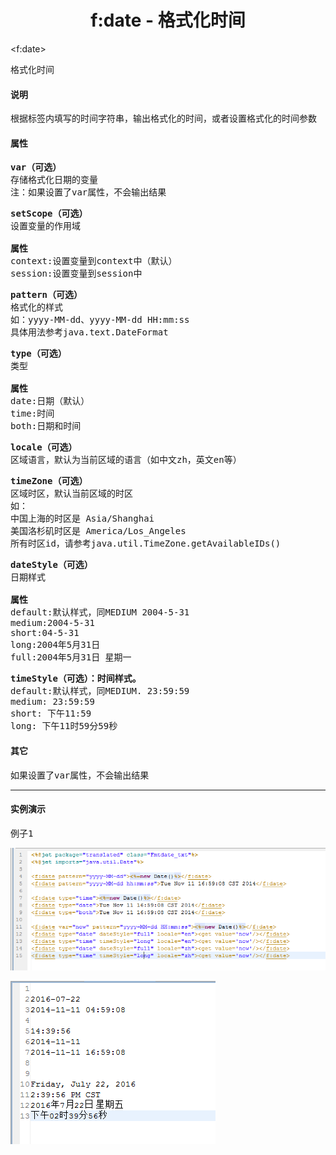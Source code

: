 # <div align="center">f:date - 格式化时间</div> #

&lt;f:date&gt;
<pre>
格式化时间
</pre>

#### 说明 ####

<pre>
根据标签内填写的时间字符串，输出格式化的时间，或者设置格式化的时间参数
</pre>

#### 属性 ####

<pre>
<b>var（可选）</b>
存储格式化日期的变量
注：如果设置了var属性，不会输出结果
</pre>

<pre>
<b>setScope（可选）</b>
设置变量的作用域

<b>属性</b>
context:设置变量到context中（默认）
session:设置变量到session中
</pre>

<pre>
<b>pattern（可选）</b>
格式化的样式
如：yyyy-MM-dd、yyyy-MM-dd HH:mm:ss
具体用法参考java.text.DateFormat
</pre>

<pre>
<b>type（可选）</b>
类型

<b>属性</b>
date:日期（默认）
time:时间
both:日期和时间
</pre>

<pre>
<b>locale（可选）</b>
区域语言，默认为当前区域的语言（如中文zh，英文en等）
</pre>

<pre>
<b>timeZone（可选）</b>
区域时区，默认当前区域的时区
如：
中国上海的时区是 Asia/Shanghai
美国洛杉矶时区是 America/Los_Angeles
所有时区id，请参考java.util.TimeZone.getAvailableIDs()
</pre>

<pre>
<b>dateStyle（可选）</b>
日期样式

<b>属性</b>
default:默认样式，同MEDIUM 2004-5-31
medium:2004-5-31
short:04-5-31
long:2004年5月31日
full:2004年5月31日 星期一
</pre>

<pre>
<b>timeStyle（可选）：时间样式。</b>
default:默认样式，同MEDIUM. 23:59:59
medium: 23:59:59
short: 下午11:59
long: 下午11时59分59秒
</pre>

#### 其它 ####

<pre>
如果设置了var属性，不会输出结果
</pre>

----------

#### 实例演示 ####

<pre>
例子1
</pre>

![](image/f_date_tag_template1.png)

![](image/f_date_result1.png)